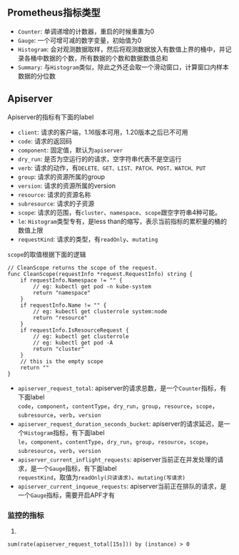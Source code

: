 ## Prometheus指标类型

- ```Counter```: 单调递增的计数器，重启的时候重置为0
- ```Gauge```: 一个可增可减的数字变量，初始值为0
- ```Histogram```: 会对观测数据取样，然后将观测数据放入有数值上界的桶中，并记录各桶中数据的个数，所有数据的个数和数据数值总和
- ```Summary```: 与```Histogram```类似，除此之外还会取一个滑动窗口，计算窗口内样本数据的分位数

## Apiserver
Apiserver的指标有下面的label
- ```client```: 请求的客户端，1.16版本可用，1.20版本之后已不可用
- ```code```: 请求的返回码
- ```component```: 固定值，默认为```apiserver```
- ```dry_run```: 是否为空运行的的请求，空字符串代表不是空运行
- ```verb```: 请求的动作，有```DELETE、GET、LIST、PATCH、POST、WATCH、PUT```
- ```group```: 请求的资源所属的group
- ```version```: 请求的资源所属的version
- ```resource```: 请求的资源名称
- ```subresource```: 请求的子资源
- ```scope```: 请求的范围，有```cluster```、```namespace```、```scope```跟空字符串4种可能。
- ```le```: ```Histogram```类型专有，是less than的缩写，表示当前指标的累积量的桶的数值上限
- ```requestKind```: 请求的类型，有```readOnly```、```mutating```
    
```scope```的取值根据下面的逻辑
```golang
// CleanScope returns the scope of the request.
func CleanScope(requestInfo *request.RequestInfo) string {
    if requestInfo.Namespace != "" {
        // eg: kubectl get pod -n kube-system
        return "namespace"
    }
    if requestInfo.Name != "" {
        // eg: kubectl get clusterrole system:node
        return "resource"
    }
    if requestInfo.IsResourceRequest {
        // eg: kubectl get clusterrole
        // eg: kubectl get pod -A
        return "cluster"
    }
    // this is the empty scope
    return ""
}
```
- ```apiserver_request_total```: apiserver的请求总数，是一个```Counter```指标，有下面label \
    ```code```，```component```，```contentType```，```dry_run```，```group```，```resource```，```scope```，```subresource```，```verb```，```version```
- ```apiserver_request_duration_seconds_bucket```: apiserver的请求延迟，是一个```Histogram```指标，有下面label \
    ```le```，```component```，```contentType```，```dry_run```，```group```，```resource```，```scope```，```subresource```，```verb```，```version```
- ```apiserver_current_inflight_requests```: apiserver当前正在并发处理的请求，是一个```Gauge```指标，有下面label \
    ```requestKind```，取值为```readOnly(只读请求)```、```mutating(写请求)```
- ```apiserver_current_inqueue_requests```: apiserver当前正在排队的请求，是一个```Gauge```指标，需要开启APF才有
### 监控的指标
1. 
```promql
sum(rate(apiserver_request_total[15s])) by (instance) > 0
```